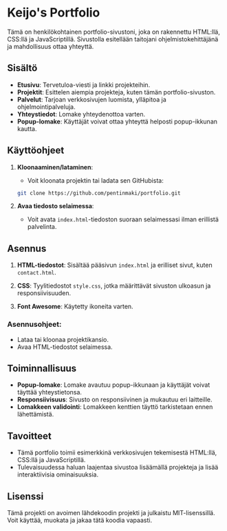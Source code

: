 # Keijo's Portfolio

Tämä on henkilökohtainen portfolio-sivustoni, joka on rakennettu HTML:llä, CSS:llä ja JavaScriptillä. Sivustolla esitellään taitojani ohjelmistokehittäjänä ja mahdollisuus ottaa yhteyttä.

## Sisältö

- **Etusivu**: Tervetuloa-viesti ja linkki projekteihin.
- **Projektit**: Esittelen aiempia projekteja, kuten tämän portfolio-sivuston.
- **Palvelut**: Tarjoan verkkosivujen luomista, ylläpitoa ja ohjelmointipalveluja.
- **Yhteystiedot**: Lomake yhteydenottoa varten.
- **Popup-lomake**: Käyttäjät voivat ottaa yhteyttä helposti popup-ikkunan kautta.

## Käyttöohjeet

1. **Kloonaaminen/lataminen**:
    - Voit kloonata projektin tai ladata sen GitHubista:
    ```bash
    git clone https://github.com/pentinmaki/portfolio.git
    ```

2. **Avaa tiedosto selaimessa**:
    - Voit avata `index.html`-tiedoston suoraan selaimessasi ilman erillistä palvelinta.

## Asennus

1. **HTML-tiedostot**: Sisältää pääsivun `index.html` ja erilliset sivut, kuten `contact.html`.
2. **CSS**: Tyylitiedostot `style.css`, jotka määrittävät sivuston ulkoasun ja responsiivisuuden.

3. **Font Awesome**: Käytetty ikoneita varten.

### Asennusohjeet:

- Lataa tai kloonaa projektikansio.
- Avaa HTML-tiedostot selaimessa.
  

## Toiminnallisuus

- **Popup-lomake**: Lomake avautuu popup-ikkunaan ja käyttäjät voivat täyttää yhteystietonsa.
- **Responsiivisuus**: Sivusto on responsiivinen ja mukautuu eri laitteille.
- **Lomakkeen validointi**: Lomakkeen kenttien täyttö tarkistetaan ennen lähettämistä.

## Tavoitteet

- Tämä portfolio toimii esimerkkinä verkkosivujen tekemisestä HTML:llä, CSS:llä ja JavaScriptillä.
- Tulevaisuudessa haluan laajentaa sivustoa lisäämällä projekteja ja lisää interaktiivisia ominaisuuksia.

## Lisenssi

Tämä projekti on avoimen lähdekoodin projekti ja julkaistu MIT-lisenssillä. Voit käyttää, muokata ja jakaa tätä koodia vapaasti.